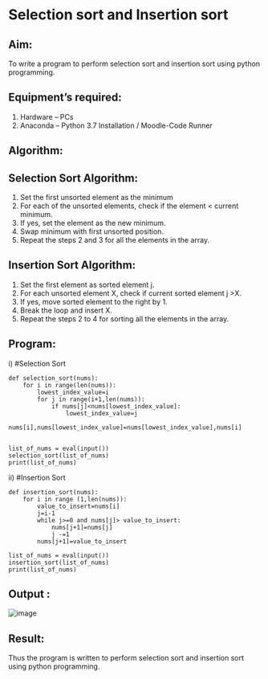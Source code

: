 # Selection sort and Insertion sort
## Aim:
To write a program to perform selection sort and insertion sort using python programming.
## Equipment’s required:
1.	Hardware – PCs
2.	Anaconda – Python 3.7 Installation / Moodle-Code Runner
## Algorithm:
## Selection Sort Algorithm:
1.	Set the first unsorted element as the minimum
2.	For each of the unsorted elements, check if the element < current minimum.
3.	If yes, set the element as the new minimum.
4.	Swap minimum with first unsorted position.
5.	Repeat the steps 2 and 3 for all the elements in the array.
## Insertion Sort Algorithm:
1.	Set the first element as sorted element j.
2.	For each unsorted element X, check if current sorted element j >X.
3.	If yes, move sorted element to the right by 1.
4.	Break the loop and insert X.
5.	Repeat the steps 2 to 4 for sorting all the elements in the array.
## Program:
i)	#Selection Sort
```
def selection_sort(nums):
    for i in range(len(nums)):
        lowest_index_value=i
        for j in range(i+1,len(nums)):
            if nums[j]<nums[lowest_index_value]:
                lowest_index_value=j
        nums[i],nums[lowest_index_value]=nums[lowest_index_value],nums[i]        
    
    
list_of_nums = eval(input())
selection_sort(list_of_nums)
print(list_of_nums)

```
ii)	#Insertion Sort
```
def insertion_sort(nums):
    for i in range (1,len(nums)):
        value_to_insert=nums[i]
        j=i-1
        while j>=0 and nums[j]> value_to_insert:
            nums[j+1]=nums[j]
            j -=1
        nums[j+1]=value_to_insert   
    
list_of_nums = eval(input())
insertion_sort(list_of_nums)
print(list_of_nums)

```

## Output :
![image](https://user-images.githubusercontent.com/94228215/150461571-da8f900b-364e-4795-b091-f0c9b39cf22b.png)


## Result:
Thus the program is written to perform selection sort and insertion sort using python programming.
